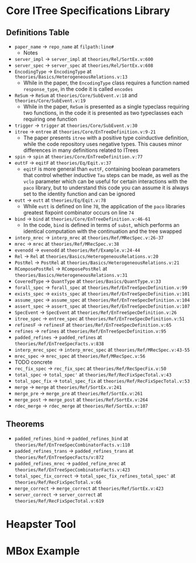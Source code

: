 # Core ITree Specifications Library
## Definitions Table
- `paper_name` -> `repo_name` at `filpath:line#`
    - Notes
- `server_impl` -> `server_impl` at `theories/Rel/SortEx.v:600`
- `server_spec` -> `server_spec` at `theories/Rel/SortEx.v:608`
- `EncodingType` -> `EncodingType` at `theories/Basics/HeterogeneousRelations.v:13`
    - While in the paper, the `EncodingType` class requires a function named `response_type`, in the code it is called `encodes`
- `ReSum` -> `ReSum` at `theories/Core/SubEvent.v:18` and `theories/Core/SubEvent.v:19`
    - While in the paper, `ReSum` is presented as a single typeclass requiring two functions, in the code it is presented as two typeclasses each requiring one function
- `trigger` -> `trigger` at `theories/Core/SubEvent.v:30`
- `itree` -> `entree` at `theories/Core/EnTreeDefinition.v:9-21`
    - The paper presents `itree` with a positive type coinductive definition, while the code repository uses negative types. This causes minor differences in many definitions related to ITrees
- `spin` -> `spin` at `theories/Core/EnTreeDefinition.v:77`
- `euttF` -> `eqitF` at `theories/Eq/Eqit.v:37`
    - `eqitF` is more general than `euttF`, containing boolean parameters that control whether inductive `Tau` steps can be made, as well as the `vclo` parameter which can be useful for certain interactions with the `paco` library, but to understand this code you can assume it is always set to the identity function and can be ignored
- `eutt` -> `eutt` at `theories/Eq/Eqit.v:78`
    - While `eutt` is defined on line `78`, the application of the `paco` libraries greatest fixpoint combinator occurs on line `74`
- `bind` -> `bind` at `theories/Core/EnTreeDefinition.v:46-61`
    - In the code, `bind` is defined in terms of `subst`, which performs an identical computation with the continuation and the tree swapped
- `interp_mrec` -> `interp_mrec` at `theories/Ref/MRecSpec.v:26-37`
- `mrec` -> `mrec` at `theories/Ref/MRecSpec.v:38`
- `evenodd` -> `evenodd` at `theories/Ref/Example.v:24-44`
- `Rel` -> `Rel` at `theories/Basics/HeterogeneousRelations.v:20`
- `PostRel` -> `PostRel` at `theories/Basics/HeterogeneousRelations.v:21`
- `RComposePostRel` -> `RComposePostRel` at `theories/Basics/HeterogeneousRelations.v:31`
- `CoveredType` -> `QuantType` at `theories/Basics/QuantType.v:33`
- `forall_spec` -> `forall_spec` at `theories/Ref/EnTreeSpecDefinition.v:99`
- `exists_spec` -> `exists_spec` at `theories/Ref/EnTreeSpecDefinition.v:101`
- `assume_spec` -> `assume_spec` at `theories/Ref/EnTreeSpecDefinition.v:104`
- `assert_spec` -> `assert_spec` at `theories/Ref/EnTreeSpecDefinition.v:107`
- `SpecEvent` -> `SpecEvent` at `theories/Ref/EnTreeSpecDefinition.v:26`
- `itree_spec` -> `entree_spec` at `theories/Ref/EnTreeSpecDefinition.v:51`
- `refinesF` -> `refinesF` at `theories/Ref/EnTreeSpecDefinition.v:65`
- `refines` -> `refines` at `theories/Ref/EnTreeSpecDefinition.v:95`
- `padded_refines` -> `padded_refines` at `theories/Ref/EnTreeSpecFacts.v:838`
- `interp_mrec_spec` -> `interp_mrec_spec` at `theories/Ref/MRecSpec.v:43-55`
- `mrec_spec` -> `mrec_spec` at `theories/Ref/MRecSpec.v:56`
- TODO concrete
- `rec_fix_spec` -> `rec_fix_spec` at `theories/Ref/RecSpecFix.v:50`
-  `total_spec` -> `total_spec'` at `theories/Ref/RecFixSpecTotal.v:43`
- `total_spec_fix` -> `total_spec_fix` at `theories/Ref/RecFixSpecTotal.v:53`
- `merge` -> `merge` at `theories/Ref/SortEx.v:241`
- `merge_pre` -> `merge_pre` at `theories/Ref/SortEx.v:261` 
- `merge_post` -> `merge_post` at `theories/Ref/SortEx.v:264`
- `rdec_merge` -> `rdec_merge` at `theories/Ref/SortEx.v:107`
## Theorems
- `padded_refines_bind` -> `padded_refines_bind` at `theories/Ref/EnTreeSpecCombinatorFacts.v:110`
- `padded_refines_trans` -> `padded_refines_trans` at `theories/Ref/EnTreeSpecFacts/v:872`
- `padded_refines_mrec` -> `padded_refine_mrec` at `theories/Ref/EnTreeSpecCombinatorFacts.v:423`
- `total_spec_fix_correct` -> `total_spec_fix_refines_total_spec'` at `theories/Ref/RecFixSpecTotal.v:66`
- `merge_correct` -> `merge_correct` at `theories/Ref/SortEx.v:423`
- `server_correct` -> `server_correct` at `theories/Ref/RecFixSpecTotal.v:619`
# Heapster Tool

# MBox Example